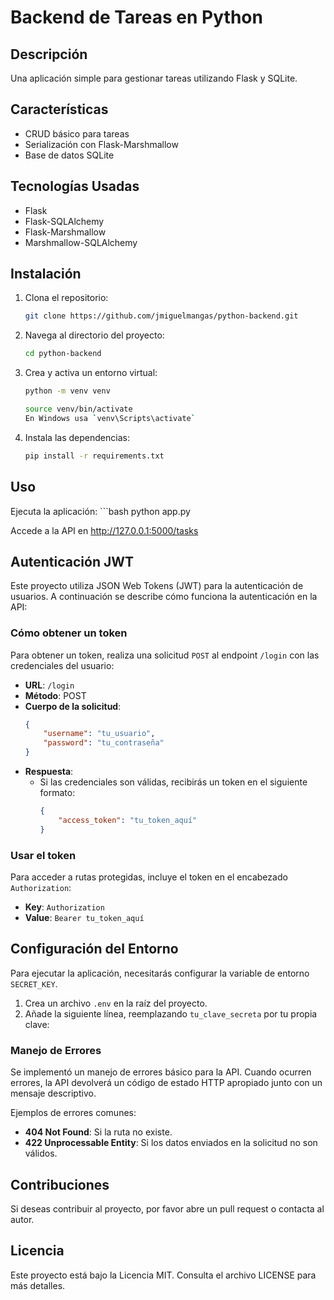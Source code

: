 # Backend de Tareas en Python

## Descripción
Una aplicación simple para gestionar tareas utilizando Flask y SQLite.

## Características
- CRUD básico para tareas
- Serialización con Flask-Marshmallow
- Base de datos SQLite

## Tecnologías Usadas
- Flask
- Flask-SQLAlchemy
- Flask-Marshmallow
- Marshmallow-SQLAlchemy

## Instalación
1. Clona el repositorio:
   ```bash
   git clone https://github.com/jmiguelmangas/python-backend.git

2. Navega al directorio del proyecto:
    ```bash
    cd python-backend

3. Crea y activa un entorno virtual:
    ```bash
    python -m venv venv

    source venv/bin/activate  
    En Windows usa `venv\Scripts\activate`

4. Instala las dependencias:
    ```bash
    pip install -r requirements.txt

## Uso
Ejecuta la aplicación:
    ```bash
    python app.py

Accede a la API en http://127.0.0.1:5000/tasks

## Autenticación JWT

Este proyecto utiliza JSON Web Tokens (JWT) para la autenticación de usuarios. A continuación se describe cómo funciona la autenticación en la API:

### Cómo obtener un token

Para obtener un token, realiza una solicitud `POST` al endpoint `/login` con las credenciales del usuario:

- **URL**: `/login`
- **Método**: POST
- **Cuerpo de la solicitud**:
    ```json
    {
        "username": "tu_usuario",
        "password": "tu_contraseña"
    }
    ```
- **Respuesta**: 
    - Si las credenciales son válidas, recibirás un token en el siguiente formato:
      ```json
      {
          "access_token": "tu_token_aquí"
      }
      ```

### Usar el token

Para acceder a rutas protegidas, incluye el token en el encabezado `Authorization`:

- **Key**: `Authorization`
- **Value**: `Bearer tu_token_aquí`

## Configuración del Entorno

Para ejecutar la aplicación, necesitarás configurar la variable de entorno `SECRET_KEY`. 

1. Crea un archivo `.env` en la raíz del proyecto.
2. Añade la siguiente línea, reemplazando `tu_clave_secreta` por tu propia clave:

### Manejo de Errores

Se implementó un manejo de errores básico para la API. Cuando ocurren errores, la API devolverá un código de estado HTTP apropiado junto con un mensaje descriptivo.

Ejemplos de errores comunes:
- **404 Not Found**: Si la ruta no existe.
- **422 Unprocessable Entity**: Si los datos enviados en la solicitud no son válidos.

## Contribuciones
Si deseas contribuir al proyecto, por favor abre un pull request o contacta al autor.

## Licencia
Este proyecto está bajo la Licencia MIT. Consulta el archivo LICENSE para más detalles.